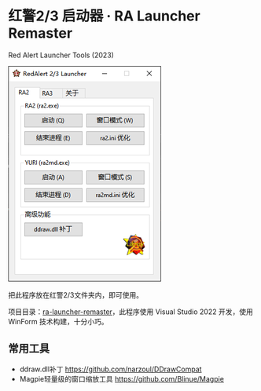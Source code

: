 # 红警2/3 启动器 · RA Launcher Remaster

Red Alert Launcher Tools (2023)

![img](./screenshot.png)

把此程序放在红警2/3文件夹内，即可使用。

项目目录：[ra-launcher-remaster](./ra-launcher-remaster/)，此程序使用 Visual Studio 2022 开发，使用 WinForm 技术构建，十分小巧。

## 常用工具

- ddraw.dll补丁 https://github.com/narzoul/DDrawCompat
- Magpie轻量级的窗口缩放工具 https://github.com/Blinue/Magpie
